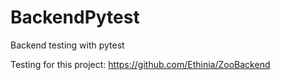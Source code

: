 # BackendPytest
Backend testing with pytest

Testing for this project: https://github.com/Ethinia/ZooBackend
